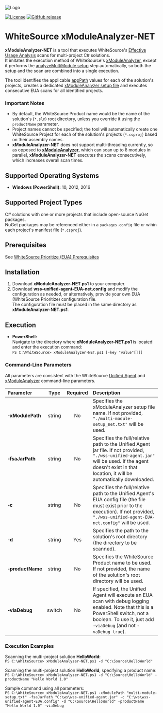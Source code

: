![Logo](https://whitesource-resources.s3.amazonaws.com/ws-sig-images/Whitesource_Logo_178x44.png)  

[![License](https://img.shields.io/badge/License-Apache%202.0-yellowgreen.svg)](https://opensource.org/licenses/Apache-2.0)
[![GitHub release](https://img.shields.io/github/release/whitesource-ft/xModuleAnalyzer-NET.svg)](https://github.com/whitesource-ft/xModuleAnalyzer-NET/releases/latest)  
# WhiteSource xModuleAnalyzer-NET
**xModuleAnalyzer-NET** is a tool that executes WhiteSource's [Effective Usage Analysis](https://whitesource.atlassian.net/wiki/spaces/WD/pages/572751999/Introduction+to+WhiteSource+Prioritize#IntroductiontoWhiteSourcePrioritize-WhatisEffectiveUsageAnalysis?) scans for multi-project C# solutions.  
It imitates the execution method of WhiteSource's [xModuleAnalyzer](https://whitesource.atlassian.net/wiki/spaces/WD/pages/651919363/EUA+Support+for+Multi-Module+Analysis), except it performs the [analyzeMultiModule setup](https://whitesource.atlassian.net/wiki/spaces/WD/pages/651919363/EUA+Support+for+Multi-Module+Analysis#EUA:SupportforMulti-ModuleAnalysis-Step1:RuntheUnifiedAgentwiththe'-analyzeMultiModule'Parameter) step automatically, so both the setup and the scan are combined into a single execution.  

The tool identifies the applicable [appPath](https://whitesource.atlassian.net/wiki/spaces/WD/pages/651919363/EUA+Support+for+Multi-Module+Analysis#EUA:SupportforMulti-ModuleAnalysis-SetupFileStructure&Contents) values for each of the solution's projects, creates a dedicated [xModuleAnalyzer setup file](https://whitesource.atlassian.net/wiki/spaces/WD/pages/651919363/EUA+Support+for+Multi-Module+Analysis#EUA:SupportforMulti-ModuleAnalysis-SetupFileStructure&Contents) and executes consecutive EUA scans for all identified projects.  

### Important Notes
- By default, the WhiteSource Product name would be the name of the solution's (`*.sln`) root directory, unless you override it using the `productName` parameter.  
- Project names cannot be specified; the tool will automatically create one WhiteSource Project for each of the solution's projects (`*.csproj`) based on their assembly names.  
- **xModuleAnalyzer-NET** does not support multi-threading currently, so as opposed to [**xModuleAnalyzer**](https://whitesource.atlassian.net/wiki/spaces/WD/pages/651919363/EUA+Support+for+Multi-Module+Analysis), which can scan up to 8 modules in parallel, **xModuleAnalyzer-NET** executes the scans consecutively, which increases overall scan times.  

## Supported Operating Systems
- **Windows (PowerShell):**	10, 2012, 2016

## Supported Project Types
C# solutions with one or more projects that include open-source NuGet packages.  
NuGet packages may be referenced either in a `packages.config` file or wihin each project's manifest file (`*.csproj`).  

## Prerequisites
See [WhiteSource Prioritize (EUA) Prerequisites](https://whitesource.atlassian.net/wiki/spaces/WD/pages/572850338/EUA+Setting+Up+a+Project+for+Effective+Usage+Analysis)

## Installation
1. Download **xModuleAnalyzer-NET.ps1** to your computer.
2. Download **wss-unified-agent-EUA-net.config** and modify the configuration as needed, or alternatively, provide your own EUA (WhiteSource Prioritize) configuration file.  
   The configuration file must be placed in the same directory as **xModuleAnalyzer-NET.ps1**.  

## Execution
  - **PowerShell:**  
  Navigate to the directory where **xModuleAnalyzer-NET.ps1** is located and enter the execution command:  
  `PS C:\WhiteSource> xModuleAnalyzer-NET.ps1 [-key "value"[]]]`  

### Command-Line Parameters
All parameters are consistent with the WhiteSource [Unified Agent](https://whitesource.atlassian.net/wiki/spaces/WD/pages/1544880156/Unified+Agent+Configuration+Parameters#Configuration-File-Parameters) and [xModuleAnalyzer](https://whitesource.atlassian.net/wiki/spaces/WD/pages/651919363/EUA+Support+for+Multi-Module+Analysis#EUA:SupportforMulti-ModuleAnalysis-CommandLineParameters) command-line parameters.  

| Parameter | Type | Required | Description |
| :--- | :---: | :---: | :--- |
| **&#x2011;xModulePath** | string | No | Specifies the xModuleAnalyzer setup file name. If not provided, `"./multi-module-setup_net.txt"` will be used. |
| **&#x2011;fsaJarPath** | string | No | Specifies the full/relative path to the Unified Agent jar file. If not provided, `"./wss-unified-agent.jar"` will be used. If the agent doesn't exist in that location, it will be automatically downloaded. |
| **&#x2011;c** | string | No | Specifies the full/relative path to the Unified Agent's EUA config file (the file must exist prior to the execution). If not provided, `"./wss-unified-agent-EUA-net.config"` will be used. |
| **&#x2011;d** | string | Yes | Specifies the path to the solution's root directory (the directory to be scanned). |
| **&#x2011;productName** | string | No | Specifies the WhiteSource Product name to be used. If not provided, the name of the solution's root directory will be used. |
| **&#x2011;viaDebug** | switch | No | If specified, the Unified Agent will execute an EUA scan with debug logging enabled. Note that this is a PowerShell switch, not a boolean. To use it, just add `-viaDebug` (and not `-vaDebug true`). |

### Execution Examples
Scanning the multi-project solution **HelloWorld**:  
`PS C:\WhiteSource> xModuleAnalyzer-NET.ps1 -d "C:\Source\HelloWorld"`  
  
Scanning the multi-project solution **HelloWorld**, specifying a product name:  
`PS C:\WhiteSource> xModuleAnalyzer-NET.ps1 -d "C:\Source\HelloWorld" -productName "Hello World 1.0"`  
  
Sample command using all parameters:  
`PS C:\WhiteSource> xModuleAnalyzer-NET.ps1 -xModulePath "multi-module-setup.txt" -fsaJarPath "C:\ws\wss-unified-agent.jar" -c "C:\ws\wss-unified-agent-EUA.config" -d "C:\Source\HelloWorld" -productName "Hello World 1.0" -viaDebug`  
  
